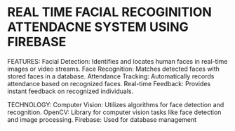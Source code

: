 # REAL TIME FACIAL RECOGINITION ATTENDACNE SYSTEM USING FIREBASE
FEATURES:
Facial Detection: Identifies and locates human faces in real-time images or video streams.
Face Recognition: Matches detected faces with stored faces in a database.
Attendance Tracking: Automatically records attendance based on recognized faces.
Real-time Feedback: Provides instant feedback on recognized individuals.

TECHNOLOGY:
Computer Vision: Utilizes algorithms for face detection and recognition.
OpenCV: Library for computer vision tasks like face detection and image processing.
Firebase: Used for database  management



